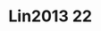 <a name="material" />

# Lin2013 22
<script type="application/ld+json">
  {
    "@context": "https://schema.org/",
    "@type": "ChemicalSubstance",
    "http://purl.org/dc/terms/conformsTo":
      {
        "@type": "CreativeWork",
        "@id": "https://bioschemas.org/profiles/ChemicalSubstance/0.4-RELEASE/"
      },
    "@id": "https://egonw.github.io/nanowiki/nanowiki469.html#material",
    "name": "Lin2013 22",
    "sameAs: "http://127.0.0.1/mediawiki/index.php/Special:URIResolver/Lin2013_22"
  }
</script>

